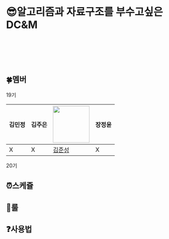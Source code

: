 # :sunglasses:알고리즘과 자료구조를 부수고싶은 DC&amp;M 
<br>
<br>
<br>
<br>

## :four_leaf_clover:멤버
19기

| 김민정 | 김주은 | <a href="https://github.com/newJunsung"><img src="https://avatars.githubusercontent.com/u/107932188?v=4" width="100" height="100"></a> | 장정윤 |
| ----- | ----- | ----- | ----- |
| X | X | [김준성](https://github.com/newJunsung) | X |

20기


## :alarm_clock:스케쥴

## :muscle:룰

## :question:사용법
